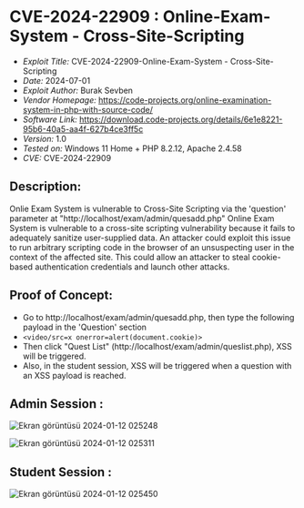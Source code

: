 # CVE-2024-22909 : Online-Exam-System - Cross-Site-Scripting 
+ *Exploit Title:* CVE-2024-22909-Online-Exam-System - Cross-Site-Scripting
+ *Date:* 2024-07-01
+ *Exploit Author:* Burak Sevben
+ *Vendor Homepage:* https://code-projects.org/online-examination-system-in-php-with-source-code/
+ *Software Link:* https://download.code-projects.org/details/6e1e8221-95b6-40a5-aa4f-627b4ce3ff5c
+ *Version:* 1.0
+ *Tested on:* Windows 11 Home + PHP 8.2.12, Apache 2.4.58
+ *CVE:* CVE-2024-22909



## Description:
Onlie Exam System is vulnerable to Cross-Site Scripting via the 'question' parameter at "http://localhost/exam/admin/quesadd.php" 
Online Exam System is vulnerable to a cross-site scripting vulnerability because it fails to adequately sanitize user-supplied data. 
An attacker could exploit this issue to run arbitrary scripting code in the browser of an unsuspecting user in the context of the affected site. 
This could allow an attacker to steal cookie-based authentication credentials and launch other attacks.

## Proof of Concept:
+ Go to http://localhost/exam/admin/quesadd.php, then type the following payload in the 'Question' section 
+ `<video/src=x onerror=alert(document.cookie)>`
+ Then click "Quest List" (http://localhost/exam/admin/queslist.php), XSS will be triggered.
+ Also, in the student session, XSS will be triggered when a question with an XSS payload is reached.

## Admin Session : 
![Ekran görüntüsü 2024-01-12 025248](https://github.com/BurakSevben/CVEs/assets/117217689/06462c5a-f622-4c70-964e-57a4dd2ef3bb)

![Ekran görüntüsü 2024-01-12 025311](https://github.com/BurakSevben/CVEs/assets/117217689/4b7e943a-aea2-4b66-bf54-971ea75603a4)

## Student Session : 
![Ekran görüntüsü 2024-01-12 025450](https://github.com/BurakSevben/CVEs/assets/117217689/86040f1c-7758-4024-abb7-46fe7d0dfde7)




